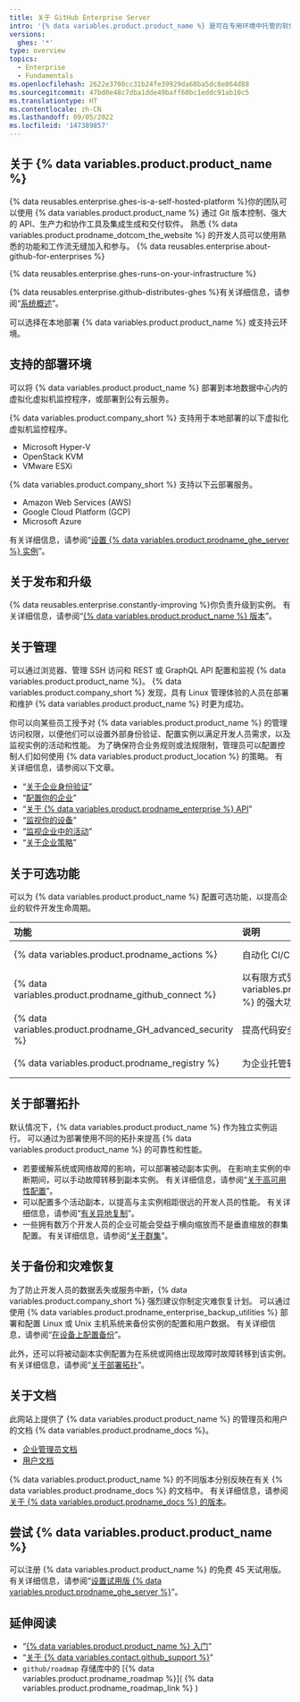 ```yaml
---
title: 关于 GitHub Enterprise Server
intro: '{% data variables.product.product_name %} 是可在专用环境中托管的软件开发平台。'
versions:
  ghes: '*'
type: overview
topics:
  - Enterprise
  - Fundamentals
ms.openlocfilehash: 2622e3708cc31b24fe39929da68ba5dc8e864d88
ms.sourcegitcommit: 47bd0e48c7dba1dde49baff60bc1eddc91ab10c5
ms.translationtype: HT
ms.contentlocale: zh-CN
ms.lasthandoff: 09/05/2022
ms.locfileid: '147389857'
---
```

## 关于 {% data variables.product.product_name %}

{% data reusables.enterprise.ghes-is-a-self-hosted-platform %}你的团队可以使用 {% data variables.product.product_name %} 通过 Git 版本控制、强大的 API、生产力和协作工具及集成生成和交付软件。 熟悉 {% data variables.product.prodname_dotcom_the_website %} 的开发人员可以使用熟悉的功能和工作流无缝加入和参与。 {% data reusables.enterprise.about-github-for-enterprises %}

{% data reusables.enterprise.ghes-runs-on-your-infrastructure %}

{% data reusables.enterprise.github-distributes-ghes %}有关详细信息，请参阅“[系统概述](/admin/overview/system-overview)”。

可以选择在本地部署 {% data variables.product.product_name %} 或支持云环境。

## 支持的部署环境

可以将 {% data variables.product.product_name %} 部署到本地数据中心内的虚拟化虚拟机监控程序，或部署到公有云服务。

{% data variables.product.company_short %} 支持用于本地部署的以下虚拟化虚拟机监控程序。

- Microsoft Hyper-V
- OpenStack KVM
- VMware ESXi

{% data variables.product.company_short %} 支持以下云部署服务。

- Amazon Web Services (AWS)
- Google Cloud Platform (GCP)
- Microsoft Azure

有关详细信息，请参阅“[设置 {% data variables.product.prodname_ghe_server %} 实例](/admin/installation/setting-up-a-github-enterprise-server-instance)”。

## 关于发布和升级

{% data reusables.enterprise.constantly-improving %}你负责升级到实例。 有关详细信息，请参阅“[{% data variables.product.product_name %} 版本](/admin/all-releases)”。

## 关于管理

可以通过浏览器、管理 SSH 访问和 REST 或 GraphQL API 配置和监视 {% data variables.product.product_name %}。 {% data variables.product.company_short %} 发现，具有 Linux 管理体验的人员在部署和维护 {% data variables.product.product_name %} 时更为成功。

你可以向某些员工授予对 {% data variables.product.product_name %} 的管理访问权限，以便他们可以设置外部身份验证、配置实例以满足开发人员需求，以及监视实例的活动和性能。 为了确保符合业务规则或法规限制，管理员可以配置控制人们如何使用 {% data variables.product.product_location %} 的策略。 有关详细信息，请参阅以下文章。

- “[关于企业身份验证](/admin/identity-and-access-management/managing-iam-for-your-enterprise/about-authentication-for-your-enterprise)”
- “[配置你的企业](/admin/configuration/configuring-your-enterprise)”
- “[关于 {% data variables.product.prodname_enterprise %} API](/admin/overview/about-the-github-enterprise-api)”
- “[监视你的设备](/admin/enterprise-management/monitoring-your-appliance)”
- “[监视企业中的活动](/admin/monitoring-activity-in-your-enterprise)”
- “[关于企业策略](/admin/policies/enforcing-policies-for-your-enterprise/about-enterprise-policies)”

## 关于可选功能

可以为 {% data variables.product.product_name %} 配置可选功能，以提高企业的软件开发生命周期。

| 功能 | 说明 | 详细信息 |
| :- | :- | :- |
| {% data variables.product.prodname_actions %} | 自动化 CI/CD 和开发工作流 | “[关于企业的 {% data variables.product.prodname_actions %}](/admin/github-actions/getting-started-with-github-actions-for-your-enterprise/about-github-actions-for-enterprises)” |
| {% data variables.product.prodname_github_connect %} | 以有限方式受益于 {% data variables.product.prodname_dotcom_the_website %} 的强大功能 | “[关于 {% data variables.product.prodname_github_connect %}](/admin/configuration/configuring-github-connect/about-github-connect)” |
| {% data variables.product.prodname_GH_advanced_security %} | 提高代码安全性和质量 | “[关于 {% data variables.product.prodname_GH_advanced_security %}](/get-started/learning-about-github/about-github-advanced-security)” |
| {% data variables.product.prodname_registry %} | 为企业托管软件包 | “[{% data variables.product.prodname_registry %} 简介](/packages/learn-github-packages/introduction-to-github-packages)” |

## 关于部署拓扑

默认情况下，{% data variables.product.product_name %} 作为独立实例运行。 可以通过为部署使用不同的拓扑来提高 {% data variables.product.product_name %} 的可靠性和性能。

- 若要缓解系统或网络故障的影响，可以部署被动副本实例。 在影响主实例的中断期间，可以手动故障转移到副本实例。 有关详细信息，请参阅“[关于高可用性配置](/admin/enterprise-management/configuring-high-availability/about-high-availability-configuration)”。
- 可以配置多个活动副本，以提高与主实例相距很远的开发人员的性能。 有关详细信息，请参阅“[有关异地复制](/admin/enterprise-management/configuring-high-availability/about-geo-replication)”。
- 一些拥有数万个开发人员的企业可能会受益于横向缩放而不是垂直缩放的群集配置。 有关详细信息，请参阅“[关于群集](/admin/enterprise-management/configuring-clustering/about-clustering)”。

## 关于备份和灾难恢复

为了防止开发人员的数据丢失或服务中断，{% data variables.product.company_short %} 强烈建议你制定灾难恢复计划。 可以通过使用 {% data variables.product.prodname_enterprise_backup_utilities %} 部署和配置 Linux 或 Unix 主机系统来备份实例的配置和用户数据。 有关详细信息，请参阅“[在设备上配置备份](/admin/configuration/configuring-your-enterprise/configuring-backups-on-your-appliance)”。

此外，还可以将被动副本实例配置为在系统或网络出现故障时故障转移到该实例。 有关详细信息，请参阅“[关于部署拓扑](#about-deployment-topologies)”。

## 关于文档

此网站上提供了 {% data variables.product.product_name %} 的管理员和用户的文档 {% data variables.product.prodname_docs %}。 

- [企业管理员文档](/admin)
- [用户文档](/)

{% data variables.product.product_name %} 的不同版本分别反映在有关 {% data variables.product.prodname_docs %} 的文档中。 有关详细信息，请参阅[关于 {% data variables.product.prodname_docs %} 的版本](/get-started/learning-about-github/about-versions-of-github-docs)。

## 尝试 {% data variables.product.product_name %}

可以注册 {% data variables.product.product_name %} 的免费 45 天试用版。 有关详细信息，请参阅“[设置试用版 {% data variables.product.prodname_ghe_server %}](/get-started/signing-up-for-github/setting-up-a-trial-of-github-enterprise-server)”。

## 延伸阅读

- “[{% data variables.product.product_name %} 入门](/get-started/onboarding/getting-started-with-github-enterprise-server)”
- “[关于 {% data variables.contact.github_support %}](/support/learning-about-github-support/about-github-support)”
- `github/roadmap` 存储库中的 [{% data variables.product.prodname_roadmap %}]( {% data variables.product.prodname_roadmap_link %} )
